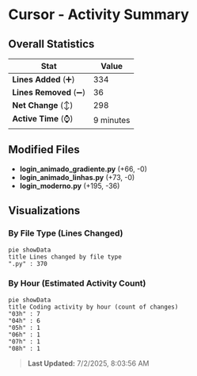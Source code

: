 # Cursor - Activity Summary 

## Overall Statistics

| Stat                   | Value                                                             |
| ---------------------- | ----------------------------------------------------------------- |
| **Lines Added** (➕)   | 334                                          |
| **Lines Removed** (➖) | 36                                        |
| **Net Change** (↕)    | 298                |
| **Active Time** (⌚)   | 9 minutes |


## Modified Files
- **login_animado_gradiente.py** (+66, -0)
- **login_animado_linhas.py** (+73, -0)
- **login_moderno.py** (+195, -36)

## Visualizations

### By File Type (Lines Changed)

```mermaid
pie showData
title Lines changed by file type
".py" : 370
```

### By Hour (Estimated Activity Count)

```mermaid
pie showData
title Coding activity by hour (count of changes)
"03h" : 7
"04h" : 6
"05h" : 1
"06h" : 1
"07h" : 1
"08h" : 1
```


> **Last Updated:** 7/2/2025, 8:03:56 AM